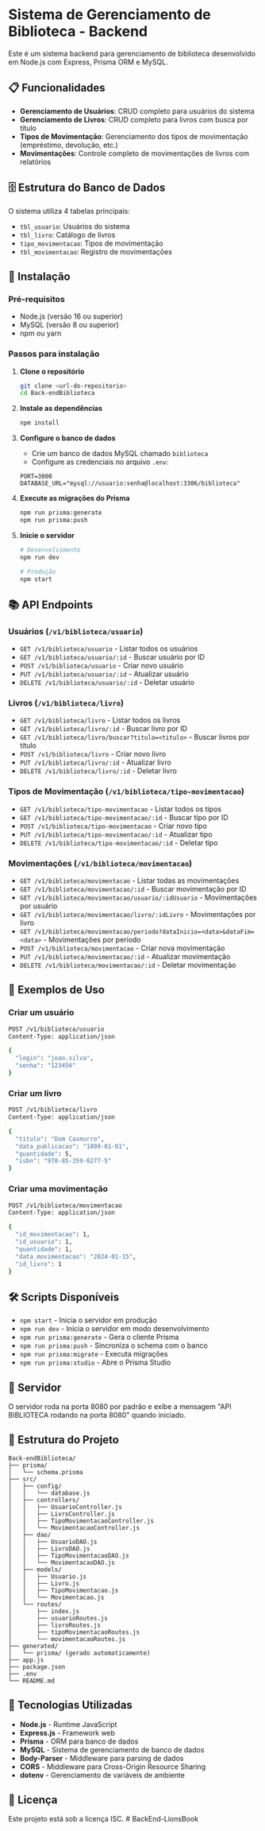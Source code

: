 # Sistema de Gerenciamento de Biblioteca - Backend

Este é um sistema backend para gerenciamento de biblioteca desenvolvido em Node.js com Express, Prisma ORM e MySQL.

## 📋 Funcionalidades

- **Gerenciamento de Usuários**: CRUD completo para usuários do sistema
- **Gerenciamento de Livros**: CRUD completo para livros com busca por título
- **Tipos de Movimentação**: Gerenciamento dos tipos de movimentação (empréstimo, devolução, etc.)
- **Movimentações**: Controle completo de movimentações de livros com relatórios

## 🗄️ Estrutura do Banco de Dados

O sistema utiliza 4 tabelas principais:

- `tbl_usuario`: Usuários do sistema
- `tbl_livro`: Catálogo de livros
- `tipo_movimentacao`: Tipos de movimentação
- `tbl_movimentacao`: Registro de movimentações

## 🚀 Instalação

### Pré-requisitos

- Node.js (versão 16 ou superior)
- MySQL (versão 8 ou superior)
- npm ou yarn

### Passos para instalação

1. **Clone o repositório**
   ```bash
   git clone <url-do-repositorio>
   cd Back-endBiblioteca
   ```

2. **Instale as dependências**
   ```bash
   npm install
   ```

3. **Configure o banco de dados**
   - Crie um banco de dados MySQL chamado `biblioteca`
   - Configure as credenciais no arquivo `.env`:
   ```env
   PORT=3000
   DATABASE_URL="mysql://usuario:senha@localhost:3306/biblioteca"
   ```

4. **Execute as migrações do Prisma**
   ```bash
   npm run prisma:generate
   npm run prisma:push
   ```

5. **Inicie o servidor**
   ```bash
   # Desenvolvimento
   npm run dev
   
   # Produção
   npm start
   ```

## 📚 API Endpoints

### Usuários (`/v1/biblioteca/usuario`)
- `GET /v1/biblioteca/usuario` - Listar todos os usuários
- `GET /v1/biblioteca/usuario/:id` - Buscar usuário por ID
- `POST /v1/biblioteca/usuario` - Criar novo usuário
- `PUT /v1/biblioteca/usuario/:id` - Atualizar usuário
- `DELETE /v1/biblioteca/usuario/:id` - Deletar usuário

### Livros (`/v1/biblioteca/livro`)
- `GET /v1/biblioteca/livro` - Listar todos os livros
- `GET /v1/biblioteca/livro/:id` - Buscar livro por ID
- `GET /v1/biblioteca/livro/buscar?titulo=<titulo>` - Buscar livros por título
- `POST /v1/biblioteca/livro` - Criar novo livro
- `PUT /v1/biblioteca/livro/:id` - Atualizar livro
- `DELETE /v1/biblioteca/livro/:id` - Deletar livro

### Tipos de Movimentação (`/v1/biblioteca/tipo-movimentacao`)
- `GET /v1/biblioteca/tipo-movimentacao` - Listar todos os tipos
- `GET /v1/biblioteca/tipo-movimentacao/:id` - Buscar tipo por ID
- `POST /v1/biblioteca/tipo-movimentacao` - Criar novo tipo
- `PUT /v1/biblioteca/tipo-movimentacao/:id` - Atualizar tipo
- `DELETE /v1/biblioteca/tipo-movimentacao/:id` - Deletar tipo

### Movimentações (`/v1/biblioteca/movimentacao`)
- `GET /v1/biblioteca/movimentacao` - Listar todas as movimentações
- `GET /v1/biblioteca/movimentacao/:id` - Buscar movimentação por ID
- `GET /v1/biblioteca/movimentacao/usuario/:idUsuario` - Movimentações por usuário
- `GET /v1/biblioteca/movimentacao/livro/:idLivro` - Movimentações por livro
- `GET /v1/biblioteca/movimentacao/periodo?dataInicio=<data>&dataFim=<data>` - Movimentações por período
- `POST /v1/biblioteca/movimentacao` - Criar nova movimentação
- `PUT /v1/biblioteca/movimentacao/:id` - Atualizar movimentação
- `DELETE /v1/biblioteca/movimentacao/:id` - Deletar movimentação

## 📝 Exemplos de Uso

### Criar um usuário
```bash
POST /v1/biblioteca/usuario
Content-Type: application/json

{
  "login": "joao.silva",
  "senha": "123456"
}
```

### Criar um livro
```bash
POST /v1/biblioteca/livro
Content-Type: application/json

{
  "titulo": "Dom Casmurro",
  "data_publicacao": "1899-01-01",
  "quantidade": 5,
  "isbn": "978-85-359-0277-5"
}
```

### Criar uma movimentação
```bash
POST /v1/biblioteca/movimentacao
Content-Type: application/json

{
  "id_movimentacao": 1,
  "id_usuario": 1,
  "quantidade": 1,
  "data_movimentacao": "2024-01-15",
  "id_livro": 1
}
```

## 🛠️ Scripts Disponíveis

- `npm start` - Inicia o servidor em produção
- `npm run dev` - Inicia o servidor em modo desenvolvimento
- `npm run prisma:generate` - Gera o cliente Prisma
- `npm run prisma:push` - Sincroniza o schema com o banco
- `npm run prisma:migrate` - Executa migrações
- `npm run prisma:studio` - Abre o Prisma Studio

## 🚀 Servidor

O servidor roda na porta 8080 por padrão e exibe a mensagem "API BIBLIOTECA rodando na porta 8080" quando iniciado.

## 📁 Estrutura do Projeto

```
Back-endBiblioteca/
├── prisma/
│   └── schema.prisma
├── src/
│   ├── config/
│   │   └── database.js
│   ├── controllers/
│   │   ├── UsuarioController.js
│   │   ├── LivroController.js
│   │   ├── TipoMovimentacaoController.js
│   │   └── MovimentacaoController.js
│   ├── dao/
│   │   ├── UsuarioDAO.js
│   │   ├── LivroDAO.js
│   │   ├── TipoMovimentacaoDAO.js
│   │   └── MovimentacaoDAO.js
│   ├── models/
│   │   ├── Usuario.js
│   │   ├── Livro.js
│   │   ├── TipoMovimentacao.js
│   │   └── Movimentacao.js
│   └── routes/
│       ├── index.js
│       ├── usuarioRoutes.js
│       ├── livroRoutes.js
│       ├── tipoMovimentacaoRoutes.js
│       └── movimentacaoRoutes.js
├── generated/
│   └── prisma/ (gerado automaticamente)
├── app.js
├── package.json
├── .env
└── README.md
```

## 🔧 Tecnologias Utilizadas

- **Node.js** - Runtime JavaScript
- **Express.js** - Framework web
- **Prisma** - ORM para banco de dados
- **MySQL** - Sistema de gerenciamento de banco de dados
- **Body-Parser** - Middleware para parsing de dados
- **CORS** - Middleware para Cross-Origin Resource Sharing
- **dotenv** - Gerenciamento de variáveis de ambiente

## 📄 Licença

Este projeto está sob a licença ISC.
#   B a c k E n d - L i o n s B o o k  
 
